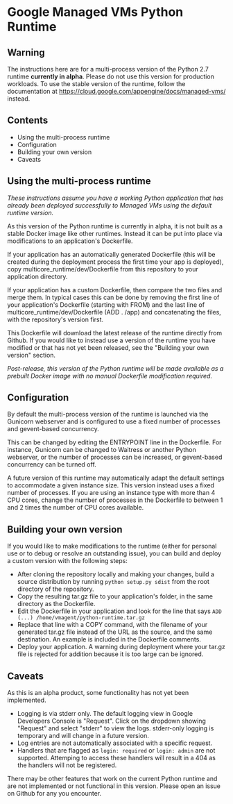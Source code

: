 Google Managed VMs Python Runtime
=================================

Warning
-------
The instructions here are for a multi-process version of the Python 2.7 runtime
**currently in alpha**. Please do not use this version for production workloads.
To use the stable version of the runtime, follow the documentation at
https://cloud.google.com/appengine/docs/managed-vms/ instead.

Contents
--------
   * Using the multi-process runtime
   * Configuration
   * Building your own version
   * Caveats

Using the multi-process runtime
-------------------------------
*These instructions assume you have a working Python application that has
already been deployed successfully to Managed VMs using the default runtime
version.*

As this version of the Python runtime is currently in alpha, it is not built
as a stable Docker image like other runtimes. Instead it can be put into place
via modifications to an application's Dockerfile.

If your application has an automatically generated Dockerfile (this will be
created during the deployment process the first time your app is deployed),
copy multicore_runtime/dev/Dockerfile from this repository to your application
directory.

If your application has a custom Dockerfile, then compare the two files and
merge them. In typical cases this can be done by removing the first line of your
application's Dockerfile (starting with FROM) and the last line of
multicore_runtime/dev/Dockerfile (ADD . /app) and concatenating the files, with
the repository's version first.

This Dockerfile will download the latest release of the runtime directly from
Github. If you would like to instead use a version of the runtime you have
modified or that has not yet been released, see the "Building your own version"
section.

*Post-release, this version of the Python runtime will be made available as a
prebuilt Docker image with no manual Dockerfile modification required.*

Configuration
-------------
By default the multi-process version of the runtime is launched via the Gunicorn
webserver and is configured to use a fixed number of processes and gevent-based
concurrency.

This can be changed by editing the ENTRYPOINT line in the Dockerfile. For
instance, Gunicorn can be changed to Waitress or another Python webserver, or
the number of processes can be increased, or gevent-based concurrency can be
turned off.

A future version of this runtime may automatically adapt the default settings to
accommodate a given instance size. This version instead uses a fixed number of
processes. If you are using an instance type with more than 4 CPU cores, change
the number of processes in the Dockerfile to between 1 and 2 times the number of
CPU cores available.

Building your own version
-------------------------
If you would like to make modifications to the runtime (either for personal use
or to debug or resolve an outstanding issue), you can build and deploy a custom
version with the following steps:

- After cloning the repository locally and making your changes, build a source
distribution by running `python setup.py sdist` from the root directory of the
repository.
- Copy the resulting tar.gz file to your application's folder, in the same
directory as the Dockerfile.
- Edit the Dockerfile in your application and look for the line that says
`ADD (...) /home/vmagent/python-runtime.tar.gz`
- Replace that line with a COPY command, with the filename of your generated
tar.gz file instead of the URL as the source, and the same destination. An
example is included in the Dockerfile comments.
- Deploy your application. A warning during deployment where your tar.gz file is
rejected for addition because it is too large can be ignored.

Caveats
-------
As this is an alpha product, some functionality has not yet been implemented.

- Logging is via stderr only. The default logging view in Google Developers
Console is "Request". Click on the dropdown showing "Request" and select
"stderr" to view the logs. stderr-only logging is temporary and will change
in a future version.
- Log entries are not automatically associated with a specific request.
- Handlers that are flagged as `login: required` or `login: admin` are not
supported. Attemping to access these handlers will result in a 404 as the
handlers will not be registered.

There may be other features that work on the current Python runtime and are not
implemented or not functional in this version. Please open an issue on Github
for any you encounter.

